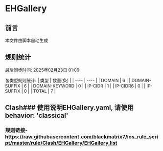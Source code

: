 # EHGallery

## 前言
本文件由脚本自动生成

## 规则统计
最后同步时间: 2025年02月23日 01:09

各类型规则统计:
| 类型 | 数量(条)  | 
| ---- | ----  |
| DOMAIN | 6 | 
| DOMAIN-SUFFIX | 6 | 
| DOMAIN-KEYWORD | 0 | 
| IP-CIDR | 1 | 
| IP-CIDR6 | 0 | 
| IP-SUFFIX | 0 | 
| TOTAL | 7 | 
## Clash### 使用说明EHGallery.yaml, 请使用 behavior: 'classical' 
### 规则链接- https://raw.githubusercontent.com/blackmatrix7/ios_rule_script/master/rule/Clash/EHGallery/EHGallery.list 
